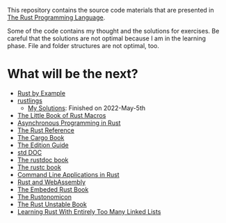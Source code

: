 This repository contains the source code materials that are presented in
[The Rust Programming Language](https://github.com/rust-lang/book).

Some of the code contains my thought and the solutions for exercises.
Be careful that the solutions are not optimal because I am in the learning phase.
File and folder structures are not optimal, too.

# What will be the next?

- [Rust by Example](https://doc.rust-lang.org/rust-by-example/)
- [rustlings](https://github.com/rust-lang/rustlings)
  - [My Solutions](https://github.com/wurikiji/rust-rustlings): Finished on 2022-May-5th
- [The Little Book of Rust Macros](http://danielkeep.github.io/tlborm/book/index.html)
- [Asynchronous Programming in Rust](https://rust-lang.github.io/async-book/01_getting_started/01_chapter.html)
- [The Rust Reference](https://doc.rust-lang.org/stable/reference/)
- [The Cargo Book](https://doc.rust-lang.org/cargo/)
- [The Edition Guide](https://doc.rust-lang.org/stable/edition-guide/)
- [std DOC](https://doc.rust-lang.org/std/index.html)
- [The rustdoc book](https://doc.rust-lang.org/rustdoc/index.html)
- [The rustc book](https://doc.rust-lang.org/rustdoc/index.html)
- [Command Line Applications in Rust](https://rust-cli.github.io/book/index.html)
- [Rust and WebAssembly](https://rustwasm.github.io/docs/book/)
- [The Embeded Rust Book](https://doc.rust-lang.org/stable/embedded-book/)
- [The Rustonomicon](https://doc.rust-lang.org/nomicon/index.html)
- [The Rust Unstable Book](https://doc.rust-lang.org/nightly/unstable-book/index.html)
- [Learning Rust With Entirely Too Many Linked Lists](https://rust-unofficial.github.io/too-many-lists/)
